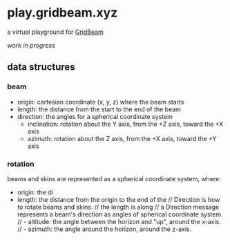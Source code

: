 # play.gridbeam.xyz

a virtual playground for [GridBeam](http://gridbeam.com)

_work in progress_

## data structures

### beam

- origin: cartesian coordinate (x, y, z) where the beam starts
- length: the distance from the start to the end of the beam
- direction: the angles for a spherical coordinate system
  - inclination: rotation about the Y axis, from the +Z axis, toward the +X axis
  - azimuth: rotation about the Z axis, from the +X axis, toward the +Y axis

### rotation

beams and skins are represented as a spherical coordinate system, where:

- origin: the di
- length: the distance from the origin to the end of the 
// Direction is how to rotate beams and skins.
//   the length is along
// a Direction message represents a beam's direction as angles of spherical coordinate system.
// - altitude: the angle between the horizon and "up", around the x-axis.
// - azimuth: the angle around the horizon, around the z-axis.
